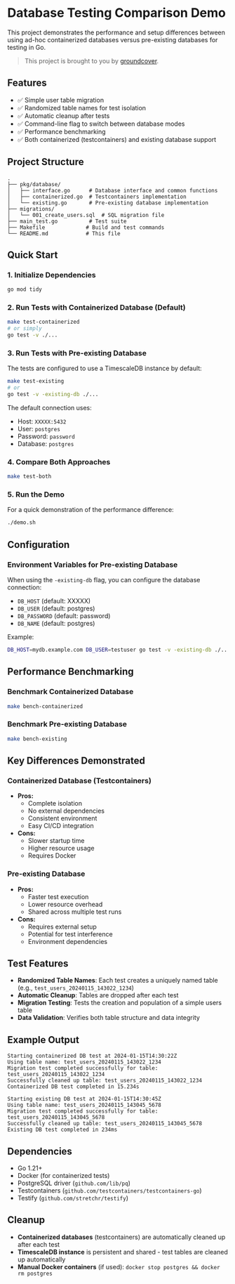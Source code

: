 # Database Testing Comparison Demo

This project demonstrates the performance and setup differences between using ad-hoc containerized databases versus pre-existing databases for testing in Go.

> This project is brought to you by [groundcover](https://www.groundcover.com).

## Features

- ✅ Simple user table migration
- ✅ Randomized table names for test isolation
- ✅ Automatic cleanup after tests
- ✅ Command-line flag to switch between database modes
- ✅ Performance benchmarking
- ✅ Both containerized (testcontainers) and existing database support

## Project Structure

```
.
├── pkg/database/
│   ├── interface.go      # Database interface and common functions
│   ├── containerized.go  # Testcontainers implementation
│   └── existing.go       # Pre-existing database implementation
├── migrations/
│   └── 001_create_users.sql  # SQL migration file
├── main_test.go          # Test suite
├── Makefile             # Build and test commands
└── README.md            # This file
```

## Quick Start

### 1. Initialize Dependencies

```bash
go mod tidy
```

### 2. Run Tests with Containerized Database (Default)

```bash
make test-containerized
# or simply
go test -v ./...
```

### 3. Run Tests with Pre-existing Database

The tests are configured to use a TimescaleDB instance by default:

```bash
make test-existing
# or
go test -v -existing-db ./...
```

The default connection uses:
- Host: `XXXXX:5432`
- User: `postgres`
- Password: `password`
- Database: `postgres`

### 4. Compare Both Approaches

```bash
make test-both
```

### 5. Run the Demo

For a quick demonstration of the performance difference:

```bash
./demo.sh
```

## Configuration

### Environment Variables for Pre-existing Database

When using the `-existing-db` flag, you can configure the database connection:

- `DB_HOST` (default: XXXXX)
- `DB_USER` (default: postgres)  
- `DB_PASSWORD` (default: password)
- `DB_NAME` (default: postgres)

Example:
```bash
DB_HOST=mydb.example.com DB_USER=testuser go test -v -existing-db ./...
```

## Performance Benchmarking

### Benchmark Containerized Database
```bash
make bench-containerized
```

### Benchmark Pre-existing Database
```bash
make bench-existing
```

## Key Differences Demonstrated

### Containerized Database (Testcontainers)
- **Pros:**
  - Complete isolation
  - No external dependencies
  - Consistent environment
  - Easy CI/CD integration
- **Cons:**
  - Slower startup time
  - Higher resource usage
  - Requires Docker

### Pre-existing Database
- **Pros:**
  - Faster test execution
  - Lower resource overhead
  - Shared across multiple test runs
- **Cons:**
  - Requires external setup
  - Potential for test interference
  - Environment dependencies

## Test Features

- **Randomized Table Names**: Each test creates a uniquely named table (e.g., `test_users_20240115_143022_1234`)
- **Automatic Cleanup**: Tables are dropped after each test
- **Migration Testing**: Tests the creation and population of a simple users table
- **Data Validation**: Verifies both table structure and data integrity

## Example Output

```
Starting containerized DB test at 2024-01-15T14:30:22Z
Using table name: test_users_20240115_143022_1234
Migration test completed successfully for table: test_users_20240115_143022_1234
Successfully cleaned up table: test_users_20240115_143022_1234
Containerized DB test completed in 15.234s

Starting existing DB test at 2024-01-15T14:30:45Z  
Using table name: test_users_20240115_143045_5678
Migration test completed successfully for table: test_users_20240115_143045_5678
Successfully cleaned up table: test_users_20240115_143045_5678
Existing DB test completed in 234ms
```

## Dependencies

- Go 1.21+
- Docker (for containerized tests)
- PostgreSQL driver (`github.com/lib/pq`)
- Testcontainers (`github.com/testcontainers/testcontainers-go`)
- Testify (`github.com/stretchr/testify`)

## Cleanup

- **Containerized databases** (testcontainers) are automatically cleaned up after each test
- **TimescaleDB instance** is persistent and shared - test tables are cleaned up automatically
- **Manual Docker containers** (if used): `docker stop postgres && docker rm postgres`

